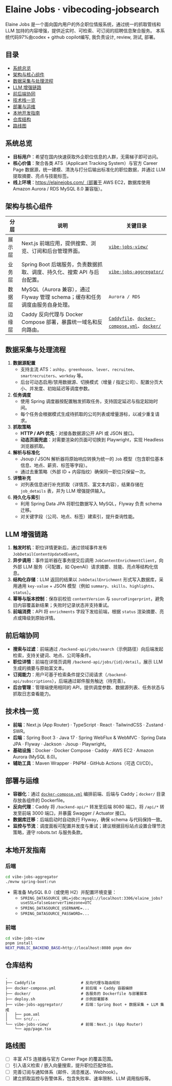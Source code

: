 # Elaine Jobs · vibecoding-jobsearch

Elaine Jobs 是一个面向国内用户的外企职位情报系统，通过统一的抓取管线和 LLM 加持的内容增强，提供近实时、可检索、可订阅的招聘信息聚合服务。
本系统代码97%由codex + github copilot编写, 我负责设计, review, 测试, 部署。

## 目录
- [系统总览](#系统总览)
- [架构与核心组件](#架构与核心组件)
- [数据采集与处理流程](#数据采集与处理流程)
- [LLM 增强链路](#llm-增强链路)
- [前后端协同](#前后端协同)
- [技术栈一览](#技术栈一览)
- [部署与运维](#部署与运维)
- [本地开发指南](#本地开发指南)
- [仓库结构](#仓库结构)
- [路线图](#路线图)

## 系统总览
- **目标用户**：希望在国内快速获取外企职位信息的人群，无需梯子即可访问。
- **核心价值**：聚合各类 ATS（Applicant Tracking System）与官方 Career Page 数据源，统一建模、清洗与打分后输出标准化的职位数据，并通过 LLM 提取摘要、亮点与技能标签。
- **线上环境**：https://elainejobs.com/（部署于 AWS EC2，数据库使用 Amazon Aurora / RDS MySQL 8.0 兼容版）。

## 架构与核心组件
| 分层 | 说明 | 关键目录 |
| --- | --- | --- |
| 展示层 | Next.js 前端应用，提供搜索、浏览、订阅和后台管理界面。 | [`vibe-jobs-view/`](./vibe-jobs-view) |
| 业务层 | Spring Boot 后端服务，负责数据抓取、调度、持久化、搜索 API 与后台配置。 | [`vibe-jobs-aggregator/`](./vibe-jobs-aggregator) |
| 数据层 | MySQL（Aurora 兼容），通过 Flyway 管理 schema；缓存和任务调度由服务自身处理。 | `Aurora / RDS` |
| 边缘层 | Caddy 反向代理与 Docker Compose 部署，暴露统一域名和反向路由。 | [`Caddyfile`](./Caddyfile)、[`docker-compose.yml`](./docker-compose.yml)、[`docker/`](./docker) |

## 数据采集与处理流程
1. **数据源配置**
   - 支持主流 ATS：`ashby`、`greenhouse`、`lever`、`recruitee`、`smartrecruiters`、`workday` 等。
   - 后台可动态启用/禁用数据源、切换模式（增量 / 指定公司）、配置分页大小、并发度、初始延迟等调度参数。
2. **任务调度**
   - 使用 Spring 调度器按配置触发抓取任务，支持固定延迟与指定起始时间。
   - 每个任务会根据模式生成待抓取的公司列表或增量游标，以减少重复请求。
3. **抓取策略**
   - **HTTP / API 优先**：对接各数据源公开 API 或 JSON 接口。
   - **动态页面兜底**：对需要渲染的页面可切换到 Playwright，实现 Headless 浏览器抓取。
4. **解析与标准化**
   - Jsoup / JSON 解析器将原始响应转换为统一的 `Job` 模型（包含职位基本信息、地点、薪资、标签等字段）。
   - 通过去重策略（外部 ID + 内容指纹）确保同一职位只保留一次。
5. **详情补充**
   - 对列表信息进行补充抓取（详情页、富文本内容），结果存储在 `job_details` 表，并为 LLM 增强提供输入。
6. **持久化与索引**
   - 利用 Spring Data JPA 将职位数据写入 MySQL，Flyway 负责 schema 迁移。
   - 对关键字段（公司、地点、标签）建索引，提升查询性能。

## LLM 增强链路
1. **触发时机**：职位详情更新后，通过领域事件发布 `JobDetailContentUpdatedEvent`。
2. **异步调用**：事件监听器在事务提交后调用 `JobContentEnrichmentClient`，向外部 LLM 服务（可配置，如 OpenAI）请求摘要、技能、亮点等结构化信息。
3. **结构化存储**：LLM 返回的结果以 `JobDetailEnrichment` 形式写入数据库，采用通用 `key-value` + JSON 模型（例如 `summary`、`skills`、`highlights`、`status`）。
4. **幂等与版本控制**：保存前校验 `contentVersion` 与 `sourceFingerprint`，避免旧内容覆盖新结果；失败时记录状态并支持重试。
5. **前端消费**：API 将 `enrichments` 字段下发给前端，根据 `status` 渲染摘要、亮点或降级到原始详情。

## 前后端协同
- **搜索与过滤**：前端通过 `/backend-api/jobs/search`（示例路径）向后端发起检索，支持关键词、地点、公司等条件。
- **职位详情**：前端在详情页调用 `/backend-api/jobs/{id}/detail`，展示 LLM 生成的摘要与原始富文本。
- **订阅能力**：用户可基于检索条件提交订阅请求（`/backend-api/subscriptions`），后端通过邮件服务触达（待完善）。
- **后台管理**：管理端使用相同的 API，提供调度参数、数据源列表、任务状态与抓取日志查看能力。

## 技术栈一览
- **前端**：Next.js (App Router) · TypeScript · React · TailwindCSS · Zustand · SWR。
- **后端**：Spring Boot 3 · Java 17 · Spring WebFlux & WebMVC · Spring Data JPA · Flyway · Jackson · Jsoup · Playwright。
- **基础设施**：Docker · Docker Compose · Caddy · AWS EC2 · Amazon Aurora (MySQL 8.0)。
- **辅助工具**：Maven Wrapper · PNPM · GitHub Actions（可选 CI/CD）。

## 部署与运维
- **容器化**：通过 [`docker-compose.yml`](./docker-compose.yml) 编排前端、后端与 Caddy；`docker/` 目录存放各组件的 Dockerfile。
- **反向代理**：Caddy 将 `/backend-api/*` 转发至后端 8080 端口，将 `/api/*` 转发至前端 3000 端口，并暴露 Swagger / Actuator 接口。
- **数据库迁移**：后端启动时自动执行 Flyway，确保 schema 与代码保持一致。
- **监控与节流**：调度面板可配置并发度与重试；建议根据目标站点设置合理节流策略，遵守 robots.txt 与服务条款。

## 本地开发指南
### 后端
```bash
cd vibe-jobs-aggregator
./mvnw spring-boot:run
```
- 需准备 MySQL 8.0（或使用 H2）并配置环境变量：
  - `SPRING_DATASOURCE_URL=jdbc:mysql://localhost:3306/elaine_jobs?useSSL=false&serverTimezone=UTC`
  - `SPRING_DATASOURCE_USERNAME=...`
  - `SPRING_DATASOURCE_PASSWORD=...`

### 前端
```bash
cd vibe-jobs-view
pnpm install
NEXT_PUBLIC_BACKEND_BASE=http://localhost:8080 pnpm dev
```

## 仓库结构
```
.
├── Caddyfile                    # 反向代理与路由规则
├── docker-compose.yml           # 前后端 + Caddy 容器编排
├── docker/                      # 各服务的 Dockerfile 与部署脚本
├── deploy.sh                    # 示例部署脚本
├── vibe-jobs-aggregator/        # 后端：Spring Boot + 数据采集 + LLM 集成
│   ├── pom.xml
│   └── src/...
└── vibe-jobs-view/              # 前端：Next.js (App Router)
    └── app/page.tsx
```

## 路线图
- [ ] 丰富 ATS 连接器与官方 Career Page 的覆盖范围。
- [ ] 引入语义检索 / 嵌入向量搜索，提升职位匹配体验。
- [ ] 完善订阅与通知体系（邮件、消息推送、Webhook）。
- [ ] 建立抓取监控与告警体系，包含失败率、速率限制、LLM 调用指标等。
